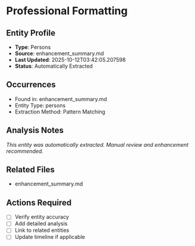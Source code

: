 # Professional Formatting

## Entity Profile
- **Type**: Persons
- **Source**: enhancement_summary.md
- **Last Updated**: 2025-10-12T03:42:05.207598
- **Status**: Automatically Extracted

## Occurrences
- Found in: enhancement_summary.md
- Entity Type: persons
- Extraction Method: Pattern Matching

## Analysis Notes
*This entity was automatically extracted. Manual review and enhancement recommended.*

## Related Files
- enhancement_summary.md

## Actions Required
- [ ] Verify entity accuracy
- [ ] Add detailed analysis
- [ ] Link to related entities
- [ ] Update timeline if applicable
